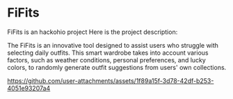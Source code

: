 # FiFits
FiFits is an hackohio project 
Here is the project description:

The FiFits is an innovative tool designed to assist users who struggle with selecting daily outfits. This smart wardrobe takes into account various factors, such as weather conditions, personal preferences, and lucky colors, to randomly generate outfit suggestions from users' own collections.


https://github.com/user-attachments/assets/1f89a15f-3d78-42df-b253-4051e93207a4

